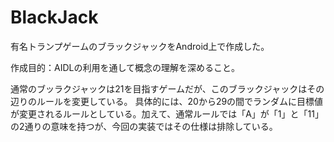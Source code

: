 # BlackJack
有名トランプゲームのブラックジャックをAndroid上で作成した。

作成目的：AIDLの利用を通して概念の理解を深めること。

通常のブッラクジャックは21を目指すゲームだが、このブラックジャックはその辺りのルールを変更している。
具体的には、20から29の間でランダムに目標値が変更されるルールとしている。加えて、通常ルールでは「A」が「1」と「11」の2通りの意味を持つが、今回の実装ではその仕様は排除している。
